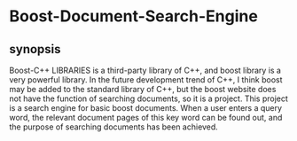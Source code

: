 # Boost-Document-Search-Engine
## synopsis
Boost-C++ LIBRARIES is a third-party library of C++, and boost library is a very powerful library. In the future development trend of C++, I think boost may be added to the standard library of C++, but the boost website does not have the function of searching documents, so it is a project. This project is a search engine for basic boost documents. When a user enters a query word, the relevant document pages of this key word can be found out, and the purpose of searching documents has been achieved.

